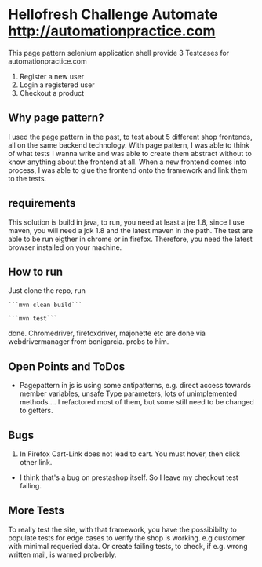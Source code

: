 # Hellofresh Challenge Automate http://automationpractice.com

This page pattern selenium application shell provide 3 Testcases for
automationpractice.com 
1. Register a new user
2. Login a registered user
3. Checkout a product
 
## Why page pattern?

I used the page pattern in the past, to test about 5 different shop frontends, all on the same backend technology.
With page pattern, I was able to think of what tests I wanna write and was able to create them abstract without to 
know anything about the frontend at all. When a new frontend comes into process, I was able to glue the frontend 
onto the framework and link them to the tests. 
 
## requirements

This solution is build in java, to run, you need at least a jre 1.8, since I use maven,
you will need a jdk 1.8 and the latest maven in the path. 
The test are able to be run eigther in chrome or in firefox. Therefore, you need the latest browser 
installed on your machine.

## How to run

Just clone the repo, run 
	
	```mvn clean build```
	
	```mvn test```
	
done. 
Chromedriver, firefoxdriver, majonette etc are done via webdrivermanager from bonigarcia. probs to him. 


## Open Points and ToDos
- Pagepattern in js is using some antipatterns, e.g. direct access towards member variables, unsafe Type parameters, lots of unimplemented methods.... 
I refactored most of them, but some still need to be changed to getters. 

## Bugs
1. In Firefox Cart-Link does not lead to cart. You must hover, then click other link. 
- I think that's a bug on prestashop itself. So I leave my checkout test failing. 

## More Tests
To really test the site, with that framework, you have the possibibilty to populate tests for edge cases 
to verify the shop is working. e.g customer with minimal requeried data. Or create failing tests, to check,
if e.g. wrong written mail, is warned proberbly. 
